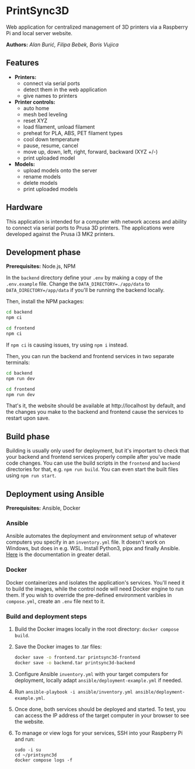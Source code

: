 # PrintSync3D

Web application for centralized management of 3D printers via a Raspberry Pi and local server website.

**Authors:** _Alan Burić, Filipa Bebek, Boris Vujica_

## Features

- **Printers:**
  - connect via serial ports
  - detect them in the web application
  - give names to printers
- **Printer controls:**
  - auto home
  - mesh bed leveling
  - reset XYZ
  - load filament, unload filament
  - preheat for PLA, ABS, PET filament types
  - cool down temperature
  - pause, resume, cancel
  - move up, down, left, right, forward, backward (XYZ +/-)
  - print uploaded model
- **Models:**
  - upload models onto the server
  - rename models
  - delete models
  - print uploaded models

## Hardware

This application is intended for a computer with network access and ability to connect via serial ports to Prusa 3D printers. The applications were developed against the Prusa i3 MK2 printers.

## Development phase

**Prerequisites:** Node.js, NPM

In the `backend` directory define your `.env` by making a copy of the `.env.example` file.
Change the `DATA_DIRECTORY=./app/data` to `DATA_DIRECTORY=/app/data` if you'll be running the backend locally.

Then, install the NPM packages:

```bash
cd backend
npm ci
```

```bash
cd frontend
npm ci
```

If `npm ci` is causing issues, try using `npm i` instead.

Then, you can run the backend and frontend services in two separate terminals:

```bash
cd backend
npm run dev
```

```bash
cd frontend
npm run dev
```

That's it, the website should be available at http://localhost by default, and the changes you make to the backend and frontend cause the services to restart upon save.

## Build phase

Building is usually only used for deployment, but it's important to check that your backend and frontend services properly compile after you've made code changes.
You can use the build scripts in the `frontend` and `backend` directories for that, e.g. `npm run build`.
You can even start the built files using `npm run start`.

## Deployment using Ansible

**Prerequisites:** Ansible, Docker

### Ansible

Ansible automates the deployment and environment setup of whatever computers you specify in an `inventory.yml` file.
It doesn't work on Windows, but does in e.g. WSL.
Install Python3, pipx and finally Ansible. [Here](https://docs.ansible.com/ansible/latest/installation_guide/intro_installation.html#installing-and-upgrading-ansible) is the documentation in greater detail.

### Docker

Docker containerizes and isolates the application's services.
You'll need it to build the images, while the control node will need Docker engine to run them.
If you wish to override the pre-defined environment varibles in `compose.yml`, create an `.env` file next to it.

### Build and deployment steps

1. Build the Docker images locally in the root directory: `docker compose build`.
2. Save the Docker images to .tar files:

   ```bash
   docker save -o frontend.tar printsync3d-frontend
   docker save -o backend.tar printsync3d-backend
   ```

3. Configure Ansible `inventory.yml` with your target computers for deployment, locally adapt `ansible/deployment-example.yml` if needed.
4. Run `ansible-playbook -i ansible/inventory.yml ansible/deployment-example.yml`.
5. Once done, both services should be deployed and started. To test, you can access the IP address of the target computer in your browser to see the website.
6. To manage or view logs for your services, SSH into your Raspberry Pi and run:
   ```
   sudo -i su
   cd ~/printsync3d
   docker compose logs -f
   ```
